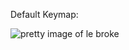 Default Keymap:

![pretty image of le broke](https://github.com/turnisaa-sgtworms/le-broke/blob/main/images/lebroke_default_keymap.png?raw=true)
